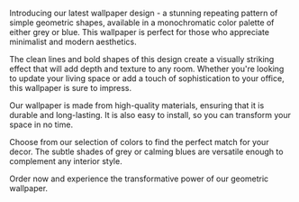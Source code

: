 <!--
Write me content for website with wallpaper "A wallpaper with a repeating pattern of simple geometric shapes, in a monochromatic color palette such as grey or blue."
-->

<!--font:Poppins.-->

Introducing our latest wallpaper design - a stunning repeating pattern of simple geometric shapes, available in a monochromatic color palette of either grey or blue. This wallpaper is perfect for those who appreciate minimalist and modern aesthetics.

The clean lines and bold shapes of this design create a visually striking effect that will add depth and texture to any room. Whether you're looking to update your living space or add a touch of sophistication to your office, this wallpaper is sure to impress.

Our wallpaper is made from high-quality materials, ensuring that it is durable and long-lasting. It is also easy to install, so you can transform your space in no time.

Choose from our selection of colors to find the perfect match for your decor. The subtle shades of grey or calming blues are versatile enough to complement any interior style.

Order now and experience the transformative power of our geometric wallpaper.
